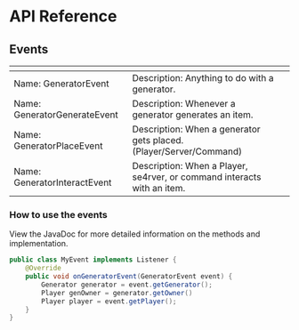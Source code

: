 # API Reference



## Events

<table data-card-size="large" data-view="cards"><thead><tr><th></th><th></th><th></th></tr></thead><tbody><tr><td>Name: GeneratorEvent </td><td>Description: Anything to do with a generator.</td><td></td></tr><tr><td>Name: GeneratorGenerateEvent </td><td>Description: Whenever a generator generates an item.</td><td></td></tr><tr><td>Name: GeneratorPlaceEvent</td><td>Description: When a generator gets placed. (Player/Server/Command)</td><td></td></tr><tr><td>Name: GeneratorInteractEvent </td><td>Description: When a Player, se4rver, or command interacts with an item.</td><td></td></tr></tbody></table>



### How to use the events

View the JavaDoc for more detailed information on the methods and implementation.

```java
public class MyEvent implements Listener {
    @Override
    public void onGeneratorEvent(GeneratorEvent event) {
        Generator generator = event.getGenerator();
        Player genOwner = generator.getOwner()
        Player player = event.getPlayer();
    }
}
```
